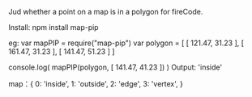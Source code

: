 Jud whether a point on a map is in a polygon for fireCode.

Install:
npm install map-pip

eg:
var mapPIP = require("map-pip")
var polygon = [ [ 121.47, 31.23 ], [ 161.47, 31.23 ], [ 141.47, 51.23 ] ]

console.log( mapPIP(polygon, [ 141.47, 41.23 ]) )
Output: 'inside'

map：{
  0: 'inside',
  1: 'outside',
  2: 'edge',
  3: 'vertex',
}

